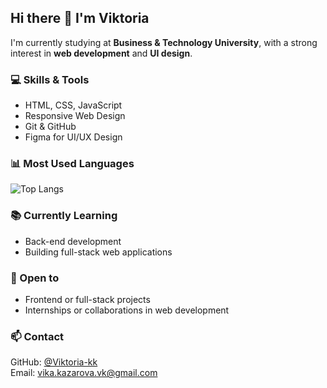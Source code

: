 ## Hi there 👋 I'm Viktoria

I'm currently studying at **Business & Technology University**, with a strong interest in **web development** and **UI design**.

### 💻 Skills & Tools
- HTML, CSS, JavaScript
- Responsive Web Design
- Git & GitHub
- Figma for UI/UX Design

### 📊 Most Used Languages
![Top Langs](https://github-readme-stats.vercel.app/api/top-langs/?username=Viktoria-kk&layout=compact&langs_count=5&theme=default)

### 📚 Currently Learning
- Back-end development
- Building full-stack web applications

### 🤝 Open to
- Frontend or full-stack projects
- Internships or collaborations in web development

### 📫 Contact
GitHub: [@Viktoria-kk](https://github.com/Viktoria-kk)  
Email: vika.kazarova.vk@gmail.com
